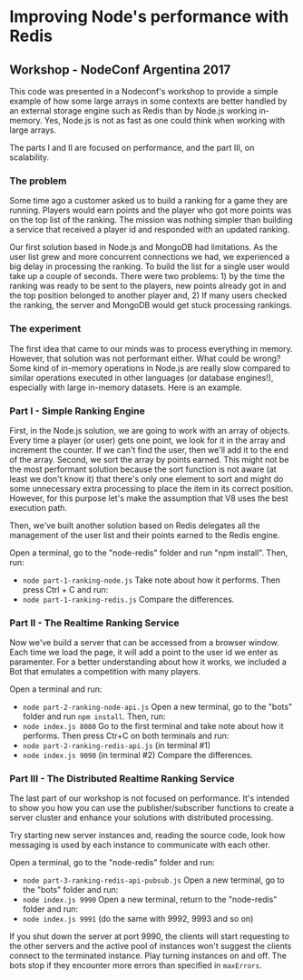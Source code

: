 # Improving Node's performance with Redis
## Workshop - NodeConf Argentina 2017

This code was presented in a Nodeconf's workshop to provide a simple example of how some large arrays in some contexts are better handled by an external storage engine such as Redis than by Node.js working in-memory. Yes, Node.js is not as fast as one could think when working with large arrays.

The parts I and II are focused on performance, and the part III, on scalability.  

### The problem
Some time ago a customer asked us to build a ranking for a game they are running. Players would earn points and the player who got more points was on the top list of the ranking. The mission was nothing simpler than building a service that received a player id and responded with an updated ranking.

Our first solution based in Node.js and MongoDB had limitations. As the user list grew and more concurrent connections we had, we experienced a big delay in processing the ranking. To build the list for a single user would take up a couple of seconds. There were two problems: 1) by the time the ranking was ready to be sent to the players, new points already got in and the top position belonged to another player and, 2) If many users checked the ranking, the server and MongoDB would get stuck processing rankings.

### The experiment
The first idea that came to our minds was to process everything in memory. However, that solution was not performant either. What could be wrong? Some kind of in-memory operations in Node.js are really slow compared to similar operations executed in other languages (or database engines!), especially with large in-memory datasets. Here is an example. 

### Part I - Simple Ranking Engine
First, in the Node.js solution, we are going to work with an array of objects. Every time a player (or user) gets one point, we look for it in the array and increment the counter. If we can't find the user, then we'll add it to the end of the array. Second, we sort the array by points earned. This might not be the most performant solution because the sort function is not aware (at least we don't know it) that there's only one element to sort and might do some unnecessary extra processing to place the item in its correct position. However, for this purpose let's make the assumption that V8 uses the best execution path.

Then, we've built another solution based on Redis delegates all the management of the user list and their points earned to the Redis engine.

Open a terminal, go to the "node-redis" folder and run "npm install". Then, run:
* `node part-1-ranking-node.js`
Take note about how it performs. Then press Ctrl + C and run:
* `node part-1-ranking-redis.js`
Compare the differences.

### Part II - The Realtime Ranking Service
Now we've build a server that can be accessed from a browser window. Each time we load the page, it will add a point to the user id we enter as paramenter. For a better understanding about how it works, we included a Bot that emulates a competition with many players.

Open a terminal and run:
* `node part-2-ranking-node-api.js`
Open a new terminal, go to the "bots" folder and run `npm install`. Then, run:
* `node index.js 8080`
Go to the first terminal and take note about how it performs. Then press Ctr+C on both terminals and run:
* `node part-2-ranking-redis-api.js` (in terminal #1)
* `node index.js 9090` (in terminal #2)
Compare the differences.

### Part III - The Distributed Realtime Ranking Service
The last part of our workshop is not focused on performance. It's intended to show you how you can use the publisher/subscriber functions to create a server cluster and enhance your solutions with distributed processing.

Try starting new server instances and, reading the source code, look how messaging is used by each instance to communicate with each other.  

Open a terminal, go to the "node-redis" folder and run:
* `node part-3-ranking-redis-api-pubsub.js`
Open a new terminal, go to the "bots" folder and run:
* `node index.js 9990`
Open a new terminal, return to the "node-redis" folder and run:
* `node index.js 9991` (do the same with 9992, 9993 and so on)

If you shut down the server at port 9990, the clients will start requesting to the other servers and the active pool of instances won't suggest the clients connect to the terminated instance. Play turning instances on and off. The bots stop if they encounter more errors than specified in `maxErrors`. 

